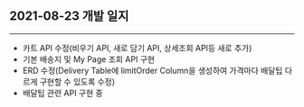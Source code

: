 ## 2021-08-23 개발 일지
---
- 카트 API 수정(비우기 API, 새로 담기 API, 상세조회 API등 새로 추가)
- 기본 배송지 및 My Page 조회 API 구현
- ERD 수정(Delivery Table에 limitOrder Column을 생성하여 가격마다 배달팁 다르게 구현할 수 있도록 수정)
- 배달팁 관련 API 구현 중
